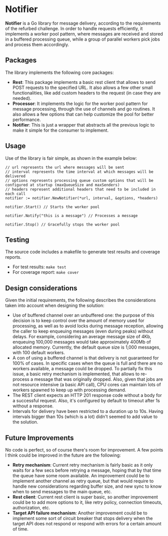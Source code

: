 # Notifier

**Notifier** is a Go library for message delivery, according to the requirements of the refurbed challenge.
In order to handle requests efficiently, it implements a worker pool pattern, where messages are received and stored in a buffered processing queue, while a group of parallel workers pick jobs and process them accordingly.

## Packages

The library implements the following core packages:

- **Rest**: This package implements a basic rest client that allows to send POST requests to the specified URL. It also allows a few other small functionalities, like add custom headers to the request (in case they are needed). 
- **Processor**: It implements the logic for the worker pool pattern for message processing, through the use of channels and go routines. It also allows a few options that can help customize the pool for better performance.
- **Notifier**: This is just a wrapper that abstracts all the previous logic to make it simple for the consumer to implement.

## Usage

Use of the library is fair simple, as shown in the example below:

```golang
// url represents the url where messages will be sent
// interval represents the time interval at which messages will be delivered
// options represents processing queue custom options that will be configured at startup (maxQueueSize and maxSenders)
// headers represent additional headers that need to be included in each call
notifier := notifier.NewNotifier(*url, interval, &options, *headers)

notifier.Start() // Starts the worker pool

notifier.Notify("this is a message") // Processes a message

notifier.Stop() // Gracefully stops the worker pool

```

## Testing
The source code includes a makefile to generate test results and coverage reports.

- For test results: `make test`
- For coverage report: `make cover`

## Design considerations
Given the initial requirements, the following describes the considerations taken into account when designing the solution:

- Use of buffered channel over an unbuffered one: the purpose of this decision is to keep control over the amount of memory used for processing, as well as to avoid locks during message reception, allowing the caller to keep enqueuing messages (even during peaks) without delays. For example, considering an average message size of 4Kb, enqueuing 100,000 messages would take approximately 400Mb of allocated memory. Currently, the default queue size is 1,000 messages, with 100 default workers.
- A con of using a buffered channel is that delivery is not guaranteed for 100% of cases. In specific cases when the queue is full and there are no workers available, a message could be dropped. To partially fix this issue, a basic retry mechanism is implemented, that allows to re-process a message that was originally dropped. Also, given that jobs are not resource intensive (a basic API call), CPU cores can maintain lots of workers spawned to keep up with processing demand.
- The REST client expects an HTTP 201 response code without a body for a successful request. Also, it's configured by default to timeout after 1s without a response.
- Intervals for delivery have been restricted to a duration up to 10s. Having intervals bigger than 10s (which is a lot) didn't seemed to add value to the solution.

## Future Improvements
No code is perfect, so of course there's room for improvement. A few points I think could be improved in the future are the following:

- **Retry mechanism**: Current retry mechanism is fairly basic as it only waits for a few secs before retrying a message, hoping that by that time the queue have some room available. An improvement could be to implement another channel as retry queue, but that would require to handle new considerations regarding buffer size, and new sync to know when to send messages to the main queue, etc.
- **Rest client**: Current rest client is super basic, so another improvement could be to add more options to it, like retry policy, connection timeouts, authorization, etc.
- **Target API failure mechanism**: Another improvement could be to implement some sort of circuit breaker that stops delivery when the target API does not respond or respond with errors for a certain amount of time.